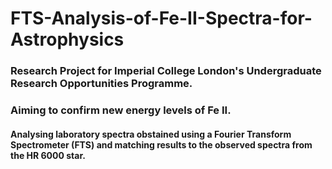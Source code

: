 # FTS-Analysis-of-Fe-II-Spectra-for-Astrophysics
### Research Project for Imperial College London's Undergraduate Research Opportunities Programme. 
### Aiming to confirm new energy levels of Fe II.
#### Analysing laboratory spectra obstained using a Fourier Transform Spectrometer (FTS) and matching results to the observed spectra from the HR 6000 star.
